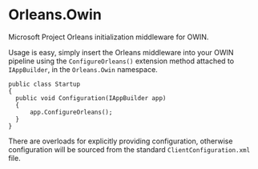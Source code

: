 Orleans.Owin
============

Microsoft Project Orleans initialization middleware for OWIN.

Usage is easy, simply insert the Orleans middleware into your OWIN pipeline using the `ConfigureOrleans()` extension method attached to `IAppBuilder`, in the `Orleans.Owin` namespace.

```
public class Startup
{
  public void Configuration(IAppBuilder app)
  {
      app.ConfigureOrleans();
  }
}
```
There are overloads for explicitly providing configuration, otherwise configuration will be sourced from the standard `ClientConfiguration.xml` file.
